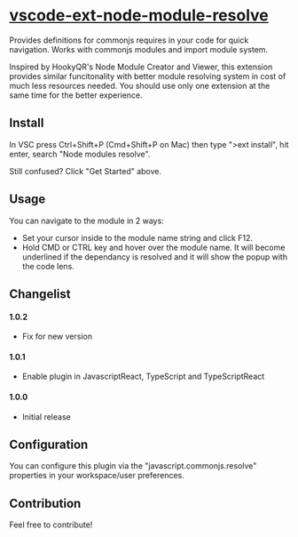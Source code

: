 # [vscode-ext-node-module-resolve](https://github.com/naumovs/vscode-ext-node-module-resolve)

Provides definitions for commonjs requires in your code for quick navigation. Works with commonjs modules and import module system.

Inspired by HookyQR's Node Module Creator and Viewer, this extension provides similar funcitonality with better module resolving system in cost of much less resources needed.
You should use only one extension at the same time for the better experience.

## Install

In VSC press Ctrl+Shift+P (Cmd+Shift+P on Mac) then type ">ext install", hit enter, search "Node modules resolve".

Still confused? Click "Get Started" above.

## Usage

You can navigate to the module in 2 ways:

 - Set your cursor inside to the module name string and click F12.
 - Hold CMD or CTRL key and hover over the module name. It will become underlined if the dependancy is resolved and it will show the popup with the code lens.

## Changelist
#### 1.0.2
 - Fix for new version

#### 1.0.1
 - Enable plugin in JavascriptReact, TypeScript and TypeScriptReact

#### 1.0.0
 - Initial release

## Configuration
You can configure this plugin via the "javascript.commonjs.resolve" properties in your workspace/user preferences.

## Contribution

Feel free to contribute!